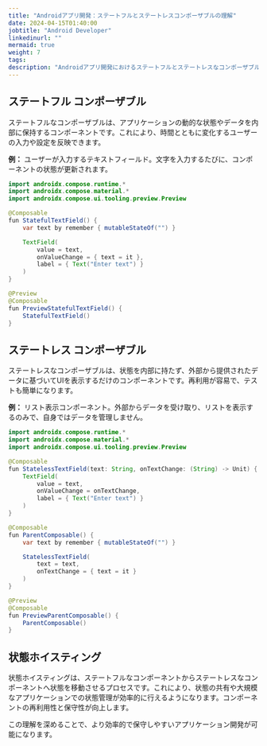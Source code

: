 ```yaml
---
title: "Androidアプリ開発：ステートフルとステートレスコンポーザブルの理解"
date: 2024-04-15T01:40:00
jobtitle: "Android Developer"
linkedinurl: ""
mermaid: true
weight: 7
tags:
description: "Androidアプリ開発におけるステートフルとステートレスなコンポーザブルの違いを解説。動的な状態を持つコンポーネントと、外部からのデータでUIを表示する再利用可能なコンポーネントについて、状態ホイスティングの利点を紹介します。"
---
```


## ステートフル コンポーザブル

ステートフルなコンポーザブルは、アプリケーションの動的な状態やデータを内部に保持するコンポーネントです。これにより、時間とともに変化するユーザーの入力や設定を反映できます。

**例：** ユーザーが入力するテキストフィールド。文字を入力するたびに、コンポーネントの状態が更新されます。

```java
import androidx.compose.runtime.*
import androidx.compose.material.*
import androidx.compose.ui.tooling.preview.Preview

@Composable
fun StatefulTextField() {
    var text by remember { mutableStateOf("") }

    TextField(
        value = text,
        onValueChange = { text = it },
        label = { Text("Enter text") }
    )
}

@Preview
@Composable
fun PreviewStatefulTextField() {
    StatefulTextField()
}
```

## ステートレス コンポーザブル

ステートレスなコンポーザブルは、状態を内部に持たず、外部から提供されたデータに基づいてUIを表示するだけのコンポーネントです。再利用が容易で、テストも簡単になります。

**例：** リスト表示コンポーネント。外部からデータを受け取り、リストを表示するのみで、自身ではデータを管理しません。

```java
import androidx.compose.runtime.*
import androidx.compose.material.*
import androidx.compose.ui.tooling.preview.Preview

@Composable
fun StatelessTextField(text: String, onTextChange: (String) -> Unit) {
    TextField(
        value = text,
        onValueChange = onTextChange,
        label = { Text("Enter text") }
    )
}

@Composable
fun ParentComposable() {
    var text by remember { mutableStateOf("") }

    StatelessTextField(
        text = text,
        onTextChange = { text = it }
    )
}

@Preview
@Composable
fun PreviewParentComposable() {
    ParentComposable()
}


```

## 状態ホイスティング

状態ホイスティングは、ステートフルなコンポーネントからステートレスなコンポーネントへ状態を移動させるプロセスです。これにより、状態の共有や大規模なアプリケーションでの状態管理が効率的に行えるようになります。コンポーネントの再利用性と保守性が向上します。

この理解を深めることで、より効率的で保守しやすいアプリケーション開発が可能になります。
